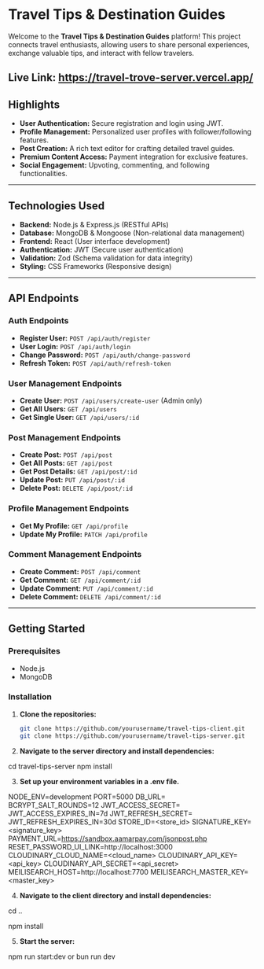# Travel Tips & Destination Guides

Welcome to the **Travel Tips & Destination Guides** platform! This project connects travel enthusiasts, allowing users to share personal experiences, exchange valuable tips, and interact with fellow travelers.

Live Link: https://travel-trove-server.vercel.app/
---

## Highlights

- **User Authentication:** Secure registration and login using JWT.
- **Profile Management:** Personalized user profiles with follower/following features.
- **Post Creation:** A rich text editor for crafting detailed travel guides.
- **Premium Content Access:** Payment integration for exclusive features.
- **Social Engagement:** Upvoting, commenting, and following functionalities.

---

## Technologies Used

- **Backend:** Node.js & Express.js (RESTful APIs)
- **Database:** MongoDB & Mongoose (Non-relational data management)
- **Frontend:** React (User interface development)
- **Authentication:** JWT (Secure user authentication)
- **Validation:** Zod (Schema validation for data integrity)
- **Styling:** CSS Frameworks (Responsive design)

---

## API Endpoints

### Auth Endpoints
- **Register User:** `POST /api/auth/register`
- **User Login:** `POST /api/auth/login`
- **Change Password:** `POST /api/auth/change-password`
- **Refresh Token:** `POST /api/auth/refresh-token`

### User Management Endpoints
- **Create User:** `POST /api/users/create-user` (Admin only)
- **Get All Users:** `GET /api/users`
- **Get Single User:** `GET /api/users/:id`

### Post Management Endpoints
- **Create Post:** `POST /api/post`
- **Get All Posts:** `GET /api/post`
- **Get Post Details:** `GET /api/post/:id`
- **Update Post:** `PUT /api/post/:id`
- **Delete Post:** `DELETE /api/post/:id`

### Profile Management Endpoints
- **Get My Profile:** `GET /api/profile`
- **Update My Profile:** `PATCH /api/profile`

### Comment Management Endpoints
- **Create Comment:** `POST /api/comment`
- **Get Comment:** `GET /api/comment/:id`
- **Update Comment:** `PUT /api/comment/:id`
- **Delete Comment:** `DELETE /api/comment/:id`

---

## Getting Started

### Prerequisites

- Node.js
- MongoDB

### Installation

1. **Clone the repositories:**

   ```bash
   git clone https://github.com/yourusername/travel-tips-client.git
   git clone https://github.com/yourusername/travel-tips-server.git


2. **Navigate to the server directory and install dependencies:**

cd travel-tips-server
npm install

3. **Set up your environment variables in a .env file.**

NODE_ENV=development
PORT=5000
DB_URL=<mongodb-url>
BCRYPT_SALT_ROUNDS=12
JWT_ACCESS_SECRET=<secret>
JWT_ACCESS_EXPIRES_IN=7d
JWT_REFRESH_SECRET=<secret>
JWT_REFRESH_EXPIRES_IN=30d
STORE_ID=<store_id>
SIGNATURE_KEY=<signature_key>
PAYMENT_URL=https://sandbox.aamarpay.com/jsonpost.php
RESET_PASSWORD_UI_LINK=http://localhost:3000
CLOUDINARY_CLOUD_NAME=<cloud_name>
CLOUDINARY_API_KEY=<api_key>
CLOUDINARY_API_SECRET=<api_secret>
MEILISEARCH_HOST=http://localhost:7700
MEILISEARCH_MASTER_KEY=<master_key>


4. **Navigate to the client directory and install dependencies:**

cd ..

npm install

5. **Start the server:**

npm run start:dev
or
bun run dev
